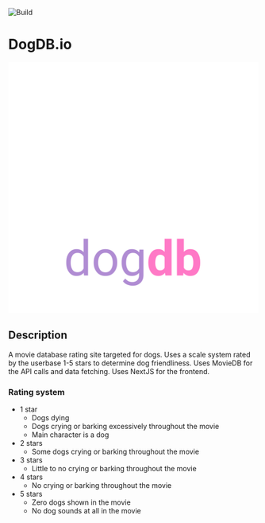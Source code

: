![Build](https://github.com/jacobrreed/dogdb.io/actions/workflows/nextjs.yml/badge.svg)

# DogDB.io
![alt text](https://github.com/jacobrreed/dogdb.io/blob/master/public/images/logo.svg?raw=true)
## Description
A movie database rating site targeted for dogs. Uses a scale system rated by the userbase 1-5 stars to determine dog friendliness. Uses MovieDB for the API calls and data fetching. Uses NextJS for the frontend.

### Rating system
 - 1 star
   - Dogs dying
   - Dogs crying or barking excessively throughout the movie
   - Main character is a dog
 - 2 stars
   - Some dogs crying or barking throughout the movie
 - 3 stars
   - Little to no crying or barking throughout the movie
 - 4 stars
   - No crying or barking throughout the movie
 - 5 stars
   - Zero dogs shown in the movie
   - No dog sounds at all in the movie
